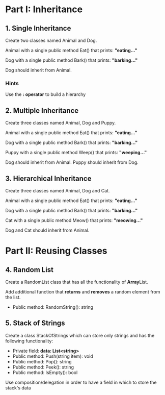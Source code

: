 
<h1>Part I: Inheritance</h1>
<h2>1. Single Inheritance</h2>
<p>Create two classes named Animal and Dog.</p>
<p>Animal with a single public method Eat() that prints: <strong>"eating&hellip;"</strong></p>
<p>Dog with a single public method Bark() that prints: <strong>"barking&hellip;"</strong></p>
<p>Dog should inherit from Animal.</p>
<h3>Hints</h3>
<p>Use the <strong>: operator</strong> to build a hierarchy</p>
<h2>2. Multiple Inheritance</h2>
<p>Create three classes named Animal, Dog and Puppy.</p>
<p>Animal with a single public method Eat() that prints: <strong>"eating&hellip;"</strong></p>
<p>Dog with a single public method Bark() that prints: <strong>"barking&hellip;"</strong></p>
<p>Puppy with a single public method Weep() that prints: <strong>"weeping&hellip;"</strong></p>
<p>Dog should inherit from Animal. Puppy should inherit from Dog.</p>
<h2>3. Hierarchical Inheritance</h2>
<p>Create three classes named Animal, Dog and Cat.</p>
<p>Animal with a single public method Eat() that prints: <strong>"eating&hellip;"</strong></p>
<p>Dog with a single public method Bark() that prints: <strong>"barking&hellip;"</strong></p>
<p>Cat with a single public method Meow() that prints: <strong>"meowing&hellip;"</strong></p>
<p>Dog and Cat should inherit from Animal.</p>
<h1>Part II: Reusing Classes</h1>
<h2>4. Random List</h2>
<p>Create a RandomList class that has all the functionality of <strong>Array</strong>List.</p>
<p>Add additional function that <strong>returns</strong> and <strong>removes</strong> a random element from the list.</p>
<ul>
<li>Public method: RandomString(): string</li>
</ul>
<h2>5. Stack of Strings</h2>
<p>Create a class StackOfStrings which can store only strings and has the following functionality:</p>
<ul>
<li>Private field:<strong> data: List&lt;string&gt;</strong></li>
<li>Public method: Push(string item): void</li>
<li>Public method: Pop(): string</li>
<li>Public method: Peek(): string</li>
<li>Public method: IsEmpty(): bool</li>
</ul>
<p>Use composition/delegation in order to have a field in which to store the stack's data</p>